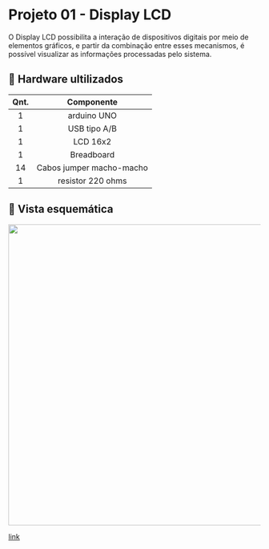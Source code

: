 # Projeto 01 - Display LCD

<p>
O Display LCD possibilita a interação de dispositivos digitais por meio de elementos gráficos, e partir da combinação entre esses mecanismos, é possível visualizar as informações processadas pelo sistema.
</p>

## :open_file_folder: Hardware ultilizados
|Qnt.| Componente |
| :---: | :---: | 
| 1 | arduino UNO |
| 1 | USB tipo A/B |
| 1 | LCD 16x2 |
| 1 | Breadboard |
| 14 | Cabos jumper macho-macho |
| 1 | resistor 220 ohms|

## :pencil: Vista esquemática 
<img src="/LCD/vistaEsquemática.png" width="600">

<a href='https://www.tinkercad.com/things/4euId7k4GeF-lcd-robotica/editel'> link </a>

